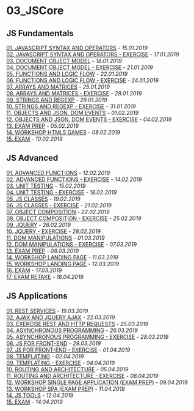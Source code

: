 # 03_JSCore

<h2>JS Fundamentals</h2>
<a href="https://github.com/HristoMachikov/03_JSCore/tree/master/JavaScript%20Fundamentals/01.%20JAVASCRIPT%20SYNTAX%20AND%20OPERATORS">01. JAVASCRIPT SYNTAX AND OPERATORS</a><em> - 15.01.2019</em></br>
<a href="https://github.com/HristoMachikov/03_JSCore/tree/master/JavaScript%20Fundamentals/02.%20JAVASCRIPT%20SYNTAX%20AND%20OPERATORS%20-%20EXERCISE">02. JAVASCRIPT SYNTAX AND OPERATORS - EXERCISE</a><em> - 17.01.2019</em></br>
<a href="https://github.com/HristoMachikov/03_JSCore/tree/master/JavaScript%20Fundamentals/03.%20DOCUMENT%20OBJECT%20MODEL">03. DOCUMENT OBJECT MODEL</a><em> - 18.01.2019</em></br>
<a href="https://github.com/HristoMachikov/03_JSCore/tree/master/JavaScript%20Fundamentals/04.%20DOCUMENT%20OBJECT%20MODEL%20-%20EXERCISE">04. DOCUMENT OBJECT MODEL - EXERCISE</a><em> - 21.01.2019</em></br>
<a href="https://github.com/HristoMachikov/03_JSCore/tree/master/JavaScript%20Fundamentals/05.%20FUNCTIONS%20AND%20LOGIC%20FLOW">05. FUNCTIONS AND LOGIC FLOW</a><em> - 22.01.2019</em></br>
<a href="https://github.com/HristoMachikov/03_JSCore/tree/master/JavaScript%20Fundamentals/06.%20FUNCTIONS%20AND%20LOGIC%20FLOW%20-%20EXERCISE">06. FUNCTIONS AND LOGIC FLOW - EXERCISE</a><em> - 24.01.2019</em></br>
<a href="https://github.com/HristoMachikov/03_JSCore/tree/master/JavaScript%20Fundamentals/07.%20ARRAYS%20AND%20MATRICES">07. ARRAYS AND MATRICES</a><em> - 25.01.2019</em></br>
<a href="https://github.com/HristoMachikov/03_JSCore/tree/master/JavaScript%20Fundamentals/08.%20%20ARRAYS%20AND%20MATRICES%20-%20EXERCISE">08. ARRAYS AND MATRICES - EXERCISE</a><em> - 28.01.2019</em></br>
<a href="https://github.com/HristoMachikov/03_JSCore/tree/master/JavaScript%20Fundamentals/09.%20STRINGS%20AND%20REGEXP">09. STRINGS AND REGEXP</a><em> - 29.01.2019</em></br>
<a href="https://github.com/HristoMachikov/03_JSCore/tree/master/JavaScript%20Fundamentals/10.%20STRINGS%20AND%20REGEXP%20-%20EXERCISE">10. STRINGS AND REGEXP - EXERCISE</a><em> - 31.01.2019</em></br>
<a href="https://github.com/HristoMachikov/03_JSCore/tree/master/JavaScript%20Fundamentals/11.%20OBJECTS%20AND%20JSON.%20DOM%20EVENTS">11. OBJECTS AND JSON. DOM EVENTS</a><em> - 01.02.2019</em></br>
<a href="https://github.com/HristoMachikov/03_JSCore/tree/master/JavaScript%20Fundamentals/12.%20OBJECTS%20AND%20JSON.%20DOM%20EVENTS%20-%20EXERCISE">12. OBJECTS AND JSON. DOM EVENTS - EXERCISE</a><em> - 04.02.2019</em></br>
<a href="https://github.com/HristoMachikov/03_JSCore/tree/master/JavaScript%20Fundamentals/13.%20EXAM%20PREP">13. EXAM PREP</a><em> - 05.02.2019</em></br>
<a href="https://github.com/HristoMachikov/03_JSCore/tree/master/JavaScript%20Fundamentals/14.%20WORKSHOP%20HTML5%20GAMES">14. WORKSHOP HTML5 GAMES</a><em> - 08.02.2019</em></br>
<a href="https://github.com/HristoMachikov/03_JSCore/tree/master/JavaScript%20Fundamentals/15.%20EXAM">15. EXAM</a><em> - 10.02.2019</em></br>

<h2>JS Advanced</h2>
<a href="https://github.com/HristoMachikov/03_JSCore/tree/master/JavaScript%20Advanced/01.%20ADVANCED%20FUNCTIONS">01. ADVANCED FUNCTIONS</a><em> - 12.02.2019</em></br>
<a href="https://github.com/HristoMachikov/03_JSCore/tree/master/JavaScript%20Advanced/02.%20ADVANCED%20FUNCTIONS%20-%20EXERCISE">02. ADVANCED FUNCTIONS - EXERCISE</a><em> - 14.02.2019</em></br>
<a href="https://github.com/HristoMachikov/03_JSCore/tree/master/JavaScript%20Advanced/03.%20UNIT%20TESTING">03. UNIT TESTING</a><em> - 15.02.2019</em></br>
<a href="https://github.com/HristoMachikov/03_JSCore/tree/master/JavaScript%20Advanced/04.%20UNIT%20TESTING%20-%20EXERCISE">04. UNIT TESTING - EXERCISE</a><em> - 18.02.2019</em></br>
<a href="https://github.com/HristoMachikov/03_JSCore/tree/master/JavaScript%20Advanced/05.JS%20CLASSES">05. JS CLASSES</a><em> - 19.02.2019</em></br>
<a href="https://github.com/HristoMachikov/03_JSCore/tree/master/JavaScript%20Advanced/06.%20JS%20CLASSES%20-%20EXERCISE">06. JS CLASSES - EXERCISE</a><em> - 21.02.2019</em></br>
<a href="https://github.com/HristoMachikov/03_JSCore/tree/master/JavaScript%20Advanced/07.%20OBJECT%20COMPOSITION">07. OBJECT COMPOSITION</a><em> - 22.02.2019</em></br>
<a href="https://github.com/HristoMachikov/03_JSCore/tree/master/JavaScript%20Advanced/08.OBJECT%20COMPOSITION%20-%20EXERCISE">08. OBJECT COMPOSITION - EXERCISE</a><em> - 25.02.2019</em></br>
<a href="https://github.com/HristoMachikov/03_JSCore/tree/master/JavaScript%20Advanced/09.%20JQUERY">09. JQUERY</a><em> - 26.02.2019</em></br>
<a href="https://github.com/HristoMachikov/03_JSCore/tree/master/JavaScript%20Advanced/10.%20JQUERY%20-%20EXERCISE">10. JQUERY - EXERCISE</a><em> - 28.02.2019</em></br>
<a href="https://github.com/HristoMachikov/03_JSCore/tree/master/JavaScript%20Advanced/11.%20DOM%20MANIPULATIONS">11. DOM MANIPULATIONS</a><em> - 01.03.2019</em></br>
<a href="https://github.com/HristoMachikov/03_JSCore/tree/master/JavaScript%20Advanced/12.%20DOM%20MANIPULATIONS%20-%20EXERCISE">12. DOM MANIPULATIONS - EXERCISE</a><em> - 07.03.2019</em></br>
<a href="https://github.com/HristoMachikov/03_JSCore/tree/master/JavaScript%20Advanced/13.%20EXAM%20PREP">13. EXAM PREP</a><em> - 08.03.2019</em></br>
<a href="https://github.com/HristoMachikov/03_JSCore/tree/master/JavaScript%20Advanced/14.%20WORKSHOP%20LANDING%20PAGE">14. WORKSHOP LANDING PAGE</a><em> - 11.03.2019</em></br>
<a href="https://github.com/HristoMachikov/03_JSCore/tree/master/JavaScript%20Advanced/15.%20WORKSHOP%20LANDING%20PAGE">15. WORKSHOP LANDING PAGE</a><em> - 12.03.2019</em></br>
<a href="https://github.com/HristoMachikov/03_JSCore/tree/master/JavaScript%20Advanced/16.%20EXAM">16. EXAM</a><em> - 17.03.2019</em></br>
<a href="https://github.com/HristoMachikov/03_JSCore/tree/master/JavaScript%20Advanced/17.%20EXAM%20RETAKE">17. EXAM RETAKE</a><em> - 18.04.2019</em></br>

<h2>JS Applications</h2>
<a href="https://github.com/HristoMachikov/03_JSCore/tree/master/JavaScript%20Applications/01.%20REST%20SERVICES">01. REST SERVICES</a><em> - 19.03.2019</em></br>
<a href="https://github.com/HristoMachikov/03_JSCore/tree/master/JavaScript%20Applications/02.%20AJAX%20AND%20JQUERY%20AJAX">02. AJAX AND JQUERY AJAX</a><em> - 22.03.2019</em></br>
<a href="https://github.com/HristoMachikov/03_JSCore/tree/master/JavaScript%20Applications/03.%20EXERCISE%20REST%20AND%20HTTP%20REQUESTS">03. EXERCISE REST AND HTTP REQUESTS</a><em> - 25.03.2019</em></br>
<a href="https://github.com/HristoMachikov/03_JSCore/tree/master/JavaScript%20Applications/04.%20ASYNCHRONOUS%20PROGRAMMING">04. ASYNCHRONOUS PROGRAMMING</a><em> - 26.03.2019</em></br>
<a href="https://github.com/HristoMachikov/03_JSCore/tree/master/JavaScript%20Applications/05.%20ASYNCHRONOUS%20PROGRAMMING%20-%20EXERCISE">05. ASYNCHRONOUS PROGRAMMING - EXERCISE</a><em> - 28.03.2019</em></br>
<a href="https://github.com/HristoMachikov/03_JSCore/tree/master/JavaScript%20Applications/06.%20JS%20FOR%20FRONT-END">06. JS FOR FRONT-END</a><em> - 29.03.2019</em></br>
<a href="https://github.com/HristoMachikov/03_JSCore/tree/master/JavaScript%20Applications/07.%20JS%20FOR%20FRONT-END%20-%20EXERCISE">07. JS FOR FRONT-END - EXERCISE</a><em> - 01.04.2019</em></br>
<a href="https://github.com/HristoMachikov/03_JSCore/tree/master/JavaScript%20Applications/08.%20TEMPLATING">08. TEMPLATING</a><em> - 02.04.2019</em></br>
<a href="https://github.com/HristoMachikov/03_JSCore/tree/master/JavaScript%20Applications/09.%20TEMPLATING%20-%20EXERCISE">09. TEMPLATING - EXERCISE</a><em> - 04.04.2019</em></br>
<a href="https://github.com/HristoMachikov/03_JSCore/tree/master/JavaScript%20Applications/10.%20ROUTING%20AND%20ARCHITECTURE">10. ROUTING AND ARCHITECTURE</a><em> - 05.04.2019</em></br>
<a href="https://github.com/HristoMachikov/03_JSCore/tree/master/JavaScript%20Applications/11.%20ROUTING%20AND%20ARCHITECTURE%20-%20EXERCISE/JS-Apps-Exam-Skeleton">11. ROUTING AND ARCHITECTURE - EXERCISE</a><em> - 08.04.2019</em></br>
<a href="https://github.com/HristoMachikov/03_JSCore/tree/master/JavaScript%20Applications/12.%20WORKSHOP%20SINGLE%20PAGE%20APPLICATION%20(EXAM%20PREP)">12. WORKSHOP SINGLE PAGE APPLICATION (EXAM PREP)</a><em> - 09.04.2019</em></br>
<a href="https://github.com/HristoMachikov/03_JSCore/tree/master/JavaScript%20Applications/13.%20WORKSHOP%20SPA%20(EXAM%20PREP)">13. WORKSHOP SPA (EXAM PREP)</a><em> - 11.04.2019</em></br>
<a href="https://github.com/HristoMachikov/03_JSCore/tree/master/JavaScript%20Applications/14.%20JS%20TOOLS">14. JS TOOLS</a><em> - 12.04.2019</em></br>
<a href="https://github.com/HristoMachikov/03_JSCore/tree/master/JavaScript%20Applications/15.%20EXAM">15. EXAM</a><em> - 14.04.2019</em></br>